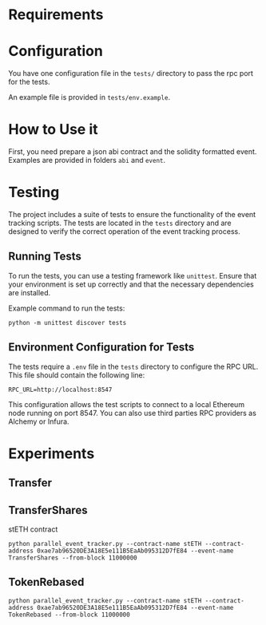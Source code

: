 # Requirements


# Configuration
You have one configuration file in the `tests/` directory to pass the rpc port for the tests.

An example file is provided in `tests/env.example`.


# How to Use it

First, you need prepare a json abi contract and the solidity formatted event. Examples are provided in folders `abi` and `event`.


# Testing

The project includes a suite of tests to ensure the functionality of the event tracking scripts. The tests are located in the `tests` directory and are designed to verify the correct operation of the event tracking process.

## Running Tests

To run the tests, you can use a testing framework like `unittest`. Ensure that your environment is set up correctly and that the necessary dependencies are installed.

Example command to run the tests:
```
python -m unittest discover tests
```

## Environment Configuration for Tests

The tests require a `.env` file in the `tests` directory to configure the RPC URL. This file should contain the following line:

```
RPC_URL=http://localhost:8547
```

This configuration allows the test scripts to connect to a local Ethereum node running on port 8547.
You can also use third parties RPC providers as Alchemy or Infura.

# Experiments

## Transfer
## TransferShares
stETH contract
```
python parallel_event_tracker.py --contract-name stETH --contract-address 0xae7ab96520DE3A18E5e111B5EaAb095312D7fE84 --event-name TransferShares --from-block 11000000
```
## TokenRebased
```
python parallel_event_tracker.py --contract-name stETH --contract-address 0xae7ab96520DE3A18E5e111B5EaAb095312D7fE84 --event-name TokenRebased --from-block 11000000
```
